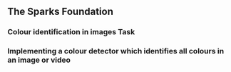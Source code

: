 ## The Sparks Foundation

### Colour identification in images Task
### Implementing a colour detector which identifies all colours in an image or video
